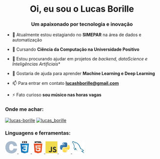 <h1 align="center">Oi, eu sou o Lucas Borille</h1>
<h3 align="center">Um apaixonado por tecnologia e inovação</h3>

- 🔭 Atualmente estou estagiando no **SIMEPAR** na área de dados e automatização

- 🌱 Cursando **Ciência da Computação na Universidade Positivo**

- 👯 Estou procurando ajudar em projetos de *backend, dataScience e Inteligências Artificiais**

- 🤝 Gostaria de ajuda para aprender **Machine Learning e Deep Learning**

- 📫 Para entrar em contato **lucashborille@gmail.com**

- ⚡ Fato curioso **sou músico nas horas vagas**

<h3 align="left">Onde me achar:</h3>
<p align="left">
<a href="https://linkedin.com/in/lucas-borille" target="blank"><img align="center" src="https://raw.githubusercontent.com/rahuldkjain/github-profile-readme-generator/master/src/images/icons/Social/linked-in-alt.svg" alt="lucas-borille" height="30" width="40" /></a>
<a href="https://instagram.com/lucas_borille" target="blank"><img align="center" src="https://raw.githubusercontent.com/rahuldkjain/github-profile-readme-generator/master/src/images/icons/Social/instagram.svg" alt="lucas_borille" height="30" width="40" /></a>
</p>

<h3 align="left">Linguagens e ferramentas:</h3>
<p align="left"> <a href="https://www.cprogramming.com/" target="_blank" rel="noreferrer"> <img src="https://raw.githubusercontent.com/devicons/devicon/master/icons/c/c-original.svg" alt="c" width="40" height="40"/> </a> <a href="https://www.w3schools.com/css/" target="_blank" rel="noreferrer"> <img src="https://raw.githubusercontent.com/devicons/devicon/master/icons/css3/css3-original-wordmark.svg" alt="css3" width="40" height="40"/> </a> <a href="https://www.w3.org/html/" target="_blank" rel="noreferrer"> <img src="https://raw.githubusercontent.com/devicons/devicon/master/icons/html5/html5-original-wordmark.svg" alt="html5" width="40" height="40"/> </a> <a href="https://developer.mozilla.org/en-US/docs/Web/JavaScript" target="_blank" rel="noreferrer"> <img src="https://raw.githubusercontent.com/devicons/devicon/master/icons/javascript/javascript-original.svg" alt="javascript" width="40" height="40"/> </a> <a href="https://www.photoshop.com/en" target="_blank" rel="noreferrer">
</a> <a href="https://www.python.org" target="_blank" rel="noreferrer"> <img src="https://raw.githubusercontent.com/devicons/devicon/master/icons/python/python-original.svg" alt="python" width="40" height="40"/> </a>
<img src="https://raw.githubusercontent.com/devicons/devicon/ca28c779441053191ff11710fe24a9e6c23690d6/icons/mysql/mysql-original.svg" alt="MySQL" width="40" height="40"/> </a></p>
